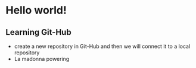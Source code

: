 # Hello world!
## Learning Git-Hub

- create a new repository in Git-Hub and then we will connect it to a local repository
- La madonna powering
